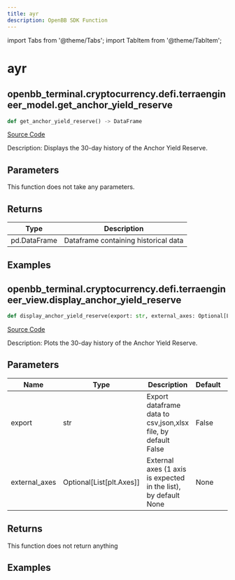 ```yaml
---
title: ayr
description: OpenBB SDK Function
---
```


import Tabs from '@theme/Tabs';
import TabItem from '@theme/TabItem';

# ayr

<Tabs>
<TabItem value="model" label="Model" default>

## openbb_terminal.cryptocurrency.defi.terraengineer_model.get_anchor_yield_reserve

```python title='openbb_terminal/cryptocurrency/defi/terraengineer_model.py'
def get_anchor_yield_reserve() -> DataFrame
```
[Source Code](https://github.com/OpenBB-finance/OpenBBTerminal/tree/main/openbb_terminal/cryptocurrency/defi/terraengineer_model.py#L63)

Description: Displays the 30-day history of the Anchor Yield Reserve.

## Parameters

This function does not take any parameters.

## Returns

| Type | Description |
| ---- | ----------- |
| pd.DataFrame | Dataframe containing historical data |

## Examples



</TabItem>
<TabItem value="view" label="View">

## openbb_terminal.cryptocurrency.defi.terraengineer_view.display_anchor_yield_reserve

```python title='openbb_terminal/cryptocurrency/defi/terraengineer_view.py'
def display_anchor_yield_reserve(export: str, external_axes: Optional[List[matplotlib.axes._axes.Axes]]) -> None
```
[Source Code](https://github.com/OpenBB-finance/OpenBBTerminal/tree/main/openbb_terminal/cryptocurrency/defi/terraengineer_view.py#L85)

Description: Plots the 30-day history of the Anchor Yield Reserve.

## Parameters

| Name | Type | Description | Default | Optional |
| ---- | ---- | ----------- | ------- | -------- |
| export | str | Export dataframe data to csv,json,xlsx file, by default False | False | False |
| external_axes | Optional[List[plt.Axes]] | External axes (1 axis is expected in the list), by default None | None | True |

## Returns

This function does not return anything

## Examples



</TabItem>
</Tabs>